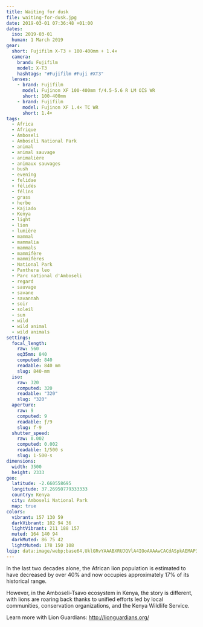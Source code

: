 ```yaml
---
title: Waiting for dusk
file: waiting-for-dusk.jpg
date: 2019-03-01 07:36:48 +01:00
dates:
  iso: 2019-03-01
  human: 1 March 2019
gear:
  short: Fujifilm X-T3 + 100-400mm + 1.4×
  camera:
    brand: Fujifilm
    model: X-T3
    hashtags: "#Fujifilm #Fuji #XT3"
  lenses:
    - brand: Fujifilm
      model: Fujinon XF 100-400mm f/4.5-5.6 R LM OIS WR
      short: 100-400mm
    - brand: Fujifilm
      model: Fujinon XF 1.4× TC WR
      short: 1.4×
tags:
  - Africa
  - Afrique
  - Amboseli
  - Amboseli National Park
  - animal
  - animal sauvage
  - animalière
  - animaux sauvages
  - bush
  - evening
  - felidae
  - félidés
  - félins
  - grass
  - herbe
  - Kajiado
  - Kenya
  - light
  - lion
  - lumière
  - mammal
  - mammalia
  - mammals
  - mammifère
  - mammifères
  - National Park
  - Panthera leo
  - Parc national d'Amboseli
  - regard
  - sauvage
  - savane
  - savannah
  - soir
  - soleil
  - sun
  - wild
  - wild animal
  - wild animals
settings:
  focal_length:
    raw: 560
    eq35mm: 840
    computed: 840
    readable: 840 mm
    slug: 840-mm
  iso:
    raw: 320
    computed: 320
    readable: "320"
    slug: "320"
  aperture:
    raw: 9
    computed: 9
    readable: ƒ/9
    slug: f-9
  shutter_speed:
    raw: 0.002
    computed: 0.002
    readable: 1/500 s
    slug: 1-500-s
dimensions:
  width: 3500
  height: 2333
geo:
  latitude: -2.660558695
  longitude: 37.26950779333333
  country: Kenya
  city: Amboseli National Park
  map: true
colors:
  vibrant: 157 130 59
  darkVibrant: 102 94 36
  lightVibrant: 211 188 157
  muted: 164 140 94
  darkMuted: 86 75 42
  lightMuted: 178 150 108
lqip: data:image/webp;base64,UklGRvYAAABXRUJQVlA4IOoAAAAwCACdASpkAEMAP3Gyy180rr0nJntrI6AuCWVtvV8+8xAQ94TwUrjPxDmvC9Yp1S+qFl25BqUyDWXYR6oB69zM3fyANNh1XNPHAADtl5x6+9aLvy+1vn/z6Zvdj5fxdK1qBxO60wdRhaIy9szT8rCXLzza4HXbGD65EEe0uGPPliCJlsbTD2dmWkJzEu+ahKzfTdvzYKdP4Ag+ZaISGbLMy0BoAEUQzAdYON+M5+DqheG/cCzbXckpDPlUPtMKRhoMLV2aqmiI6bPxMU8UL7eSZZ+l/Bi+nxqFWR2ne9NcOR1ICBmP7CwAAAA=
---
```


In the last two decades alone, the African lion population is estimated to have decreased by over 40% and now occupies approximately 17% of  its historical range. 

However, in the Amboseli-Tsavo ecosystem in Kenya, the story is different, with lions are roaring back thanks to unified efforts led by local communities, conservation organizations, and the Kenya Wildlife Service. 

Learn more with Lion Guardians: http://lionguardians.org/
